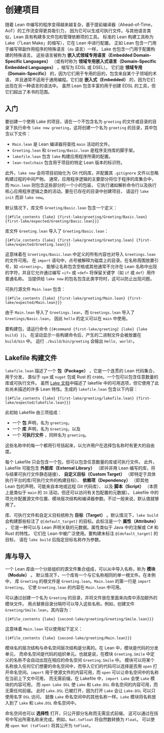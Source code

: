 <!--
# Starting a Project
-->

# 创建项目

<!--
As a program written in Lean becomes more serious, an ahead-of-time compiler-based workflow that results in an executable becomes more attractive.
Like other languages, Lean has tools for building multiple-file packages and managing dependencies.
The standard Lean build tool is called Lake (short for "Lean Make"), and it is configured in Lean.
Just as Lean contains a special-purpose language for writing programs with effects (the `do` language), Lake contains a special-purpose language for configuring builds.
These languages are referred to as _embedded domain-specific languages_ (or sometimes _domain-specific embedded languages_, abbreviated EDSL or DSEL).
They are _domain-specific_ in the sense that they are used for a particular purpose, with concepts from some sub-domain, and they are typically not suitable for general-purpose programming.
They are _embedded_ because they occur inside another language's syntax.
While Lean contains rich facilities for creating EDSLs, they are beyond the scope of this book.
-->

随着 Lean 中编写的程序变得越来越复杂，基于提前编译器（Ahead-of-Time，AoT）的工作流变得更具吸引力，
因为它可以生成可执行文件。与其他语言类似，Lean 具有构建多文件包和管理依赖项的工具。
标准的 Lean 构建工具称为 Lake（「Lean Make」的缩写），它在 Lean 中进行配置。
正如 Lean 包含一门用于编写带副作用程序的特殊语言（`do` 语言）一样，
Lake 也包含一门用于配置构建的特殊语言。
这些语言被称为 **嵌入式领域专用语言（Embedded Domain-Specific Languages）**
（或有时称为 **领域专用嵌入式语言（Domain-Specific Embedded Languages）** ，缩写为 EDSL 或 DSEL）。
它们是 **领域专用（Domain-Specific）** 的，因为它们用于专用的目的，包含来自某个子领域的术语，
并且通常不适用于通用编程。它们是 **嵌入式（Embedded）** 的，因为它们出现在另一种语言的语法中。
虽然 Lean 包含丰富的用于创建 EDSL 的工具，但它们超出了本书的范围。

<!--
## First steps
-->

## 入门

<!--
To get started with a project that uses Lake, use the command `{{#command {first-lake} {lake} {lake new greeting} }}` in a directory that does not already contain a file or directory called `greeting`.
This creates a directory called `greeting` that contains the following files:
-->

要创建一个使用 Lake 的项目，请在一个不包含名为 `greeting` 的文件或目录的目录下执行命令
`lake new greeting`，这将创建一个名为 `greeting` 的目录，其中包含以下文件：

<!--
 * `Main.lean` is the file in which the Lean compiler will look for the `main` action.
 * `Greeting.lean` and `Greeting/Basic.lean` are the scaffolding of a support library for the program.
 * `lakefile.lean` contains the configuration that `lake` needs to build the application.
 * `lean-toolchain` contains an identifier for the specific version of Lean that is used for the project.
-->

 * `Main.lean` 是 Lean 编译器将查找 `main` 活动的文件。
 * `Greeting.lean` 和 `Greeting/Basic.lean` 是程序支持库的脚手架。
 * `lakefile.lean` 包含 `lake` 构建应用程序所需的配置。
 * `lean-toolchain` 包含用于项目的特定 Lean 版本的标识符。

<!--
Additionally, `lake new` initializes the project as a Git repository and configures its `.gitignore` file to ignore intermediate build products.
Typically, the majority of the application logic will be in a collection of libraries for the program, while `Main.lean` will contain a small wrapper around these pieces that does things like parsing command lines and executing the central application logic.
To create a project in an already-existing directory, run `lake init` instead of `lake new`.
-->

此外，`lake new` 会将项目初始化为 Git 代码库，并配置其 `.gitignore` 文件以忽略构建过程的中间产物。
通常，应用程序逻辑的主要部分将位于程序的库集合中，而 `Main.lean` 则包含这些部分的一个小的包装，
它执行诸如解析命令行以及执行核心应用程序逻辑之类的活动。要在已存在的目录中创建项目，
请运行 `lake init` 而非 `lake new`。

<!--
By default, the library file `Greeting/Basic.lean` contains a single definition:
-->

默认情况下，库文件 `Greeting/Basic.lean` 包含一个定义：

```lean
{{#file_contents {lake} {first-lake/greeting/Greeting/Basic.lean} {first-lake/expected/Greeting/Basic.lean}}}
```

<!--
The library file `Greeting.lean` imports `Greeting/Basic.lean`:
-->

库文件 `Greeting.lean` 导入了 `Greeting/Basic.lean`：

```lean
{{#file_contents {lake} {first-lake/greeting/Greeting.lean} {first-lake/expected/Greeting.lean}}}
```

<!--
This means that everything defined in `Greetings/Basic.lean` is also available to files that import `Greetings.lean`.
In `import` statements, dots are interpreted as directories on disk.
Placing guillemets around a name, as in `«Greeting»`, allow it to contain spaces or other characters that are normally not allowed in Lean names, and it allows reserved keywords such as `if` or `def` to be used as ordinary names by writing `«if»` or `«def»`.
This prevents issues when the package name provided to `lake new` contains such characters.
-->

这意味着在 `Greetings/Basic.lean` 中定义的所有内容也对导入 `Greetings.lean` 的文件可用。
在 `import` 语句中，点号被解释为磁盘上的目录。在名称周围放置引号，如 `«Greeting»`，
能够让名称包含空格或其他通常不允许在 Lean 名称中出现的字符，并且它允许通过编写
`«if»` 或 `«def»` 将保留关键字（如 `if` 或 `def`）用作普通名称。
当提供给 `lake new` 的包名包含此类字符时，这可以防止出现问题。

<!--
The executable source `Main.lean` contains:
-->

可执行源文件 `Main.lean` 包含：

```lean
{{#file_contents {lake} {first-lake/greeting/Main.lean} {first-lake/expected/Main.lean}}}
```

<!--
Because `Main.lean` imports `Greetings.lean` and `Greetings.lean` imports `Greetings/Basic.lean`, the definition of `hello` is available in `main`.
-->

由于 `Main.lean` 导入了 `Greetings.lean`，而 `Greetings.lean` 导入了 `Greetings/Basic.lean`，
因此 `hello` 的定义可以在 `main` 中使用。

<!--
To build the package, run the command `{{#command {first-lake/greeting} {lake} {lake build} }}`.
After a number of build commands scroll by, the resulting binary has been placed in `build/bin`.
Running `{{#command {first-lake/greeting} {lake} {./build/bin/greeting} }}` results in `{{#command_out {lake} {./build/bin/greeting} }}`.
-->

要构建包，请运行命令 `{{#command {first-lake/greeting} {lake} {lake build} }}`。
在滚动显示一些构建命令后，产生的二进制文件会被放置在 `build/bin` 中。
运行 `./build/bin/greeting` 会输出 `Hello, world!`。

<!--
## Lakefiles
-->

## Lakefile 构建文件

<!--
A `lakefile.lean` describes a _package_, which is a coherent collection of Lean code for distribution, analogous to an `npm` or `nuget` package or a Rust crate.
A package may contain any number of libraries or executables.
While the [documentation for Lake](https://github.com/leanprover/lean4/blob/master/src/lake/README.md) describes the available options in a lakefile, it makes use of a number of Lean features that have not yet been described here.
The generated `lakefile.lean` contains the following:
-->

`lakefile.lean` 描述了一个 **包（Package）** ，它是一个连贯的 Lean 代码集合，用于分发，
类似于 `npm` 或 `nuget` 包或 Rust 的 crate。一个包可以包含任意数量的库或可执行文件。
虽然 [Lake 文档](https://github.com/leanprover/lean4/blob/master/src/lake/README.md)中描述了
lakefile 中的可用选项，但它使用了此处尚未描述的许多 Lean 特性。生成的 `lakefile.lean` 包含以下内容：

```lean
{{#file_contents {lake} {first-lake/greeting/lakefile.lean} {first-lake/expected/lakefile.lean}}}
```

<!--
This initial Lakefile consists of three items:

 * a _package_ declaration, named `greeting`,
 * a _library_ declaration, named `Greeting`, and
 * an _executable_, also named `greeting`.
-->

此初始 Lakefile 由三项组成：

 * 一个 **包** 声明，名为 `greeting`，
 * 一个 **库** 声明，名为 `Greeting`，以及
 * 一个 **可执行文件** ，同样名为 `greeting`。

<!--
Each of these names is enclosed in guillemets to allow users more freedom in picking package names.
-->

这些名称中的每一个都用引号括起来，以允许用户在选择包名称时有更大的自由度。

<!--
Each Lakefile will contain exactly one package, but any number of libraries or executables.
Additionally, Lakefiles may contain _external libraries_, which are libraries not written in Lean to be statically linked with the resulting executable, _custom targets_, which are build targets that don't fit naturally into the library/executable taxonomy, _dependencies_, which are declarations of other Lean packages (either locally or from remote Git repositories), and _scripts_, which are essentially `IO` actions (similar to `main`), but that additionally have access to metadata about the package configuration.
The items in the Lakefile allow things like source file locations, module hierarchies, and compiler flags to be configured.
Generally speaking, however, the defaults are reasonable.
-->

每个 Lakefile 只会包含一个包，但可以包含任意数量的库或可执行文件。
此外，Lakefile 可能包含 **外部库（External Library）**
（即并非用 Lean 编写的库，将与结果可执行文件静态链接）、
 **自定义目标（Custom Target）** （即特定于具体执行平台的库/可执行文件的构建目标）、
 **依赖项（Dependency）** （即其他 Lean 包的声明，可能来自本地或远程 Git 代码库）、
以及 **脚本（Script）** （本质上是类似于 `main` 的 `IO` 活动，但还可以访问有关包配置的元数据）。
Lakefile 中的项允许配置源文件位置、模块层次结构和编译器参数。不过一般来说，默认值就够用了。

<!--
Libraries, executables, and custom targets are all called _targets_.
By default, `lake build` builds those targets that are annotated with `@[default_target]`.
This annotation is an _attribute_, which is metadata that can be associated with a Lean declaration.
Attributes are similar to Java annotations or C# and Rust attributes.
They are used pervasively throughout Lean.
To build a target that is not annotated with `@[default_target]`, specify the target's name as an argument after `lake build`.
-->

库、可执行文件和自定义目标统称为 **目标（Target）** 。默认情况下，`lake build` 会构建那些标注了
`@[default_target]` 的目标。此标注是一个 **属性（Attribute）** ，
它是一种可以与 Lean 声明关联的元数据。属性类似于 Java 中的注解或 C# 和 Rust 的特性。
它们在 Lean 中被广泛使用。要构建未标注 `@[default_target]` 的目标，
请在 `lake build` 后指定目标名称作为参数。

<!--
## Libraries and Imports
-->

## 库与导入

<!--
A Lean library consists of a hierarchically organized collection of source files from which names can be imported, called _modules_.
By default, a library has a single root file that matches its name.
In this case, the root file for the library `Greeting` is `Greeting.lean`.
The first line of `Main.lean`, which is `import Greeting`, makes the contents of `Greeting.lean` available in `Main.lean`.
-->

一个 Lean 库由一个分层组织的源文件集合组成，可以从中导入名称，称为 **模块（Module）** 。
默认情况下，一个库有一个与它名称相同的单一根文件。在本例中，
库 `Greeting` 的根文件是 `Greeting.lean`。`Main.lean` 的第一行是 `import Greeting`，
它使 `Greeting.lean` 的内容在 `Main.lean` 中可用。

<!--
Additional module files may be added to the library by creating a directory called `Greeting` and placing them inside.
These names can be imported by replacing the directory separator with a dot.
For instance, creating the file `Greeting/Smile.lean` with the contents:
-->

可以通过创建一个名为 `Greeting` 的目录，并将文件放在里面来向库中添加额外的模块文件。
用点替换目录分隔符可以导入这些名称。例如，创建文件 `Greeting/Smile.lean`，其内容为：

```lean
{{#file_contents {lake} {second-lake/greeting/Greeting/Smile.lean}}}
```

<!--
means that `Main.lean` can use the definition as follows:
-->

这意味着 `Main.lean` 可以使用如下定义：

```lean
{{#file_contents {lake} {second-lake/greeting/Main.lean}}}
```

<!--
The module name hierarchy is decoupled from the namespace hierarchy.
In Lean, modules are units of code distribution, while namespaces are units of code organization.
That is, names defined in the module `Greeting.Smile` are not automatically in a corresponding namespace `Greeting.Smile`.
Modules may place names into any namespace they like, and the code that imports them may `open` the namespace or not.
`import` is used to make the contents of a source file available, while `open` makes names from a namespace available in the current context without prefixes.
In the Lakefile, the line `import Lake` makes the contents of the `Lake` module available, while the line `open Lake DSL` makes the contents of the `Lake` and `Lake.DSL` namespaces available without any prefixes.
`Lake.DSL` is opened because opening `Lake` makes `Lake.DSL` available as just `DSL`, just like all other names in the `Lake` namespace.
The `Lake` module places names into both the `Lake` and `Lake.DSL` namespaces.
-->

模块名的层次结构与命名空间层次结构是分离的。在 Lean 中，模块是代码的分发单元，
而命名空间是代码的组织单元。也就是说，在模块 `Greeting.Smile`
中定义的名称不会自动出现在相应的命名空间 `Greeting.Smile` 中。
模块可以将某个名称放入任何它们想要的命名空间中，而导入它们的代码可以选择是否用 `open`
打开命名空间。`import` 用于使源文件的内容可用，而 `open` 可以让命名空间中的名称在当前上下文中可用，
而无需前缀。在 Lakefile 中，`import Lake` 会使 `Lake` 模块的内容可用，
而 `open Lake DSL` 使 `Lake` 和 `Lake.DSL` 命名空间的内容可用，而无需任何前缀。
此时 `Lake.DSL` 已被打开，因为打开 `Lake` 会让 `Lake.DSL` 可以只使用名字 `DSL` 访问，
就像 `Lake` 命名空间中的其他名称一样。`Lake` 模块将名称放入到了 `Lake` 和 `Lake.DSL` 命名空间中。

<!--
Namespaces may also be opened _selectively_, making only some of their names available without explicit prefixes.
This is done by writing the desired names in parentheses.
For example, `Nat.toFloat` converts a natural number to a `Float`.
It can be made available as `toFloat` using `open Nat (toFloat)`.
-->

命名空间也可以 **选择性** 打开，只公开部分名称而无需显式前缀。
这可以通过在括号中写出所需名称来完成。例如，`Nat.toFloat` 将自然数转换为 `Float`。
可以使用 `open Nat (toFloat)` 将其公开为 `toFloat`。
